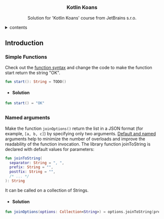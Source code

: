 <a name="readme-top"></a>
<div align="center">
   <h3 align="center">Kotlin Koans</h3>
   <p align="center"> Solution for 'Kotlin Koans' course from JetBrains s.r.o.</p>
</div>

<details>
  <summary>contents</summary>
  <ol>
    <!-- first part  -->
    <li><a href="#introduction">Introduction</a>
        <ul>
            <li><a href="#simple-functions">Simple Functions</a></li>
            <li><a href="#named-arguments">Named arguments</a></li>
        </ul>
    </li>
    <!-- second part  -->
    <li><a href="#classes">Classes</a>
    </li>
  </ol>
</details>

<a name="introduction"></a>
## Introduction
  ### Simple Functions
  <a name="simple-functions"></a>
  Check out the <a href="https://kotlinlang.org/docs/basic-syntax.html#functions">function syntax</a> and change the code to make the function start return the string "OK".
  ```Kotlin
  fun start(): String = TODO()
  ```

  * #### Solution
  ```Kotlin
  fun start() = "OK"
  ```
  ##
  
  ### Named arguments
  <a name="named-arguments"></a>
  Make the function `joinOptions()` return the list in a JSON format (for example, `[a, b, c]`) by specifying only two arguments.
  <a href="https://kotlinlang.org/docs/functions.html#default-arguments">Default and named</a> arguments help to minimize the number of overloads and improve the readability of the function invocation. The library function joinToString is declared with default values for parameters:
  ```Kotlin
  fun joinToString(
    separator: String = ", ",
    prefix: String = "",
    postfix: String = "",
    /* ... */
  ): String
  ```
  It can be called on a collection of Strings.
  
  * #### Solution
  ```Kotlin
  fun joinOptions(options: Collection<String>) = options.joinToString(prefix = "[", postfix = "]")
  ```
